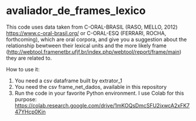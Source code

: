 # avaliador_de_frames_lexico
This code uses data taken from C-ORAL-BRASIL (RASO, MELLO, 2012) https://www.c-oral-brasil.org/ or C-ORAL-ESQ (FERRARI, ROCHA, forthcoming), which are oral corpora, and give you a suggestion about the relationship bewtween their lexical units and the more likely frame (http://webtool.framenetbr.ufjf.br/index.php/webtool/report/frame/main)  they are related to. 

How to use it:
1) You need a csv dataframe built by extrator_1
2) You need the csv frame_net_dados, available in this repository
3) Run the code in your favorite Python environment. I use Colab for this purpose:
https://colab.research.google.com/drive/1mKOQsDmcSFU2jxwcA2xFK747YHcp0Kin
